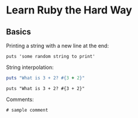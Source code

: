# Learn Ruby the Hard Way

## Basics

Printing a string with a new line at the end:
	
	puts 'some random string to print'
	
String interpolation:
```ruby
puts "What is 3 + 2? #{3 + 2}"
```

```
puts "What is 3 + 2? #{3 + 2}"
```
Comments:
	
	# sample comment

